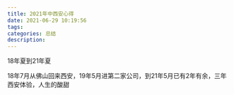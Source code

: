 ```yaml
---
title: 2021年中西安心得
date: 2021-06-29 10:19:56
tags:
categories: 总结
description:
---
```






18年夏到21年夏

18年7月从佛山回来西安，19年5月进第二家公司，到21年5月已有2年有余，三年西安体验，人生的酸甜
























